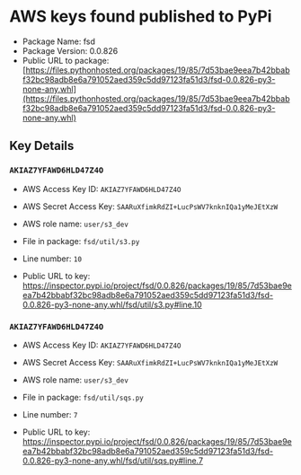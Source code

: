 # AWS keys found published to PyPi

* Package Name: fsd
* Package Version: 0.0.826
* Public URL to package: [https://files.pythonhosted.org/packages/19/85/7d53bae9eea7b42bbabf32bc98adb8e6a791052aed359c5dd97123fa51d3/fsd-0.0.826-py3-none-any.whl](https://files.pythonhosted.org/packages/19/85/7d53bae9eea7b42bbabf32bc98adb8e6a791052aed359c5dd97123fa51d3/fsd-0.0.826-py3-none-any.whl)

## Key Details

### `AKIAZ7YFAWD6HLD47Z4O`

* AWS Access Key ID: `AKIAZ7YFAWD6HLD47Z4O`
* AWS Secret Access Key: `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` 
* AWS role name: `user/s3_dev`
* File in package: `fsd/util/s3.py`
* Line number: `10`

* Public URL to key: https://inspector.pypi.io/project/fsd/0.0.826/packages/19/85/7d53bae9eea7b42bbabf32bc98adb8e6a791052aed359c5dd97123fa51d3/fsd-0.0.826-py3-none-any.whl/fsd/util/s3.py#line.10



### `AKIAZ7YFAWD6HLD47Z4O`

* AWS Access Key ID: `AKIAZ7YFAWD6HLD47Z4O`
* AWS Secret Access Key: `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` 
* AWS role name: `user/s3_dev`
* File in package: `fsd/util/sqs.py`
* Line number: `7`

* Public URL to key: https://inspector.pypi.io/project/fsd/0.0.826/packages/19/85/7d53bae9eea7b42bbabf32bc98adb8e6a791052aed359c5dd97123fa51d3/fsd-0.0.826-py3-none-any.whl/fsd/util/sqs.py#line.7


